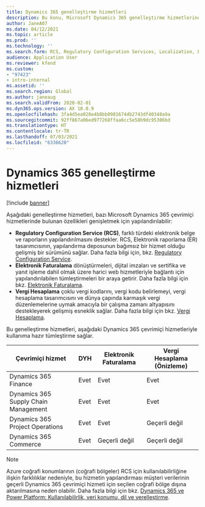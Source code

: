 ```yaml
---
title: Dynamics 365 genelleştirme hizmetleri
description: Bu konu, Microsoft Dynamics 365 genelleştirme hizmetlerine genel bir bakış sağlar.
author: JaneA07
ms.date: 04/12/2021
ms.topic: article
ms.prod: ''
ms.technology: ''
ms.search.form: RCS, Regulatory Configuration Services, Localization, Electronic invoicing, Tax calculation
audience: Application User
ms.reviewer: kfend
ms.custom:
- "97423"
- intro-internal
ms.assetid: ''
ms.search.region: Global
ms.author: janeaug
ms.search.validFrom: 2020-02-01
ms.dyn365.ops.version: AX 10.0.9
ms.openlocfilehash: 3fa4d5ea028e4b8bb0981674db2743df40348a9a
ms.sourcegitcommit: 92ff867a06ed977268ffaa6cc5e58b9dc95306bd
ms.translationtype: HT
ms.contentlocale: tr-TR
ms.lasthandoff: 07/03/2021
ms.locfileid: "6336620"
---
```

# <a name="dynamics-365-globalization-services"></a>Dynamics 365 genelleştirme hizmetleri

[!include [banner](../includes/banner.md)]

Aşağıdaki genelleştirme hizmetleri, bazı Microsoft Dynamics 365 çevrimiçi hizmetlerinde bulunan özellikleri genişletmek için yapılandırılabilir:

- **Regulatory Configuration Service (RCS)**, farklı türdeki elektronik belge ve raporların yapılandırılmasını destekler. RCS, Elektronik raporlama (ER) tasarımcısının, yapılandırma deposunun bağımsız bir hizmet olduğu gelişmiş bir sürümünü sağlar. Daha fazla bilgi için, bkz. [Regulatory Configuration Service](rcs-overview.md).
- **Elektronik Faturalama** dönüştürmeleri, dijital imzaları ve sertifika ve yanıt işleme dahil olmak üzere harici web hizmetleriyle bağlantı için yapılandırılabilen tümleştirmeleri bir araya getirir. Daha fazla bilgi için bkz. [Elektronik Faturalama](e-invoicing-service-overview.md).
- **Vergi Hesaplama** çoklu vergi kodlarını, vergi kodu belirlemeyi, vergi hesaplama tasarımcısını ve dünya çapında karmaşık vergi düzenlemelerine uymak amacıyla bir çalışma zamanı altyapısını destekleyerek gelişmiş esneklik sağlar. Daha fazla bilgi için bkz. [Vergi Hesaplama](global-tax-calcuation-service-overview.md).

Bu genelleştirme hizmetleri, aşağıdaki Dynamics 365 çevrimiçi hizmetleriyle kullanıma hazır tümleştirme sağlar.

| Çevrimiçi hizmet | DYH | Elektronik Faturalama | Vergi Hesaplama (Önizleme) |
|----------------|-----|----------------------|---------------------------|
| Dynamics 365 Finance | Evet | Evet | Evet | 
| Dynamics 365 Supply Chain Management | Evet | Evet | Evet | 
| Dynamics 365 Project Operations | Evet | Evet | Geçerli değil | 
| Dynamics 365 Commerce | Evet | Geçerli değil | Geçerli değil | 

> [!NOTE]
> Azure coğrafi konumlarının (coğrafi bölgeler) RCS için kullanılabilirliğine ilişkin farklılıklar nedeniyle, bu hizmetin yapılandırması müşteri verilerinin geçerli Dynamics 365 çevrimiçi hizmeti için seçilen coğrafi bölge dışına aktarılmasına neden olabilir. Daha fazla bilgi için bkz. [Dynamics 365 ve Power Platform: Kullanılabilirlik, veri konumu, dil ve yerelleştirme](https://aka.ms/rcs/D365Productavailabilityguide).
